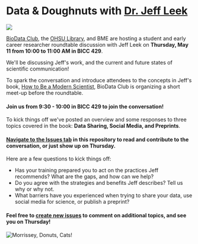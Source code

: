 # Data & Doughnuts with [Dr. Jeff Leek](http://jtleek.com/)
![](https://media.giphy.com/media/8GZCwXrcpntcc/giphy.gif)

[BioData Club](https://biodata-club.github.io/), the [OHSU Library](http://www.ohsu.edu/xd/education/library/), and BME are hosting a student and early career researcher roundtable discussion with Jeff Leek on **Thursday, May 11 from 10:00 to 11:00 AM in BICC 429**.  

We'll be discussing Jeff's work, and the current and future states of scientific communication!  

To spark the conversation and introduce attendees to the concepts in Jeff's book, [How to Be a Modern Scientist](https://leanpub.com/modernscientist), BioData Club is organizing a short meet-up before the roundtable.

#### Join us from 9:30 - 10:00 in BICC 429 to join the conversation!

To kick things off we've posted an overview and some responses to three topics covered in the book:  **Data Sharing, Social Media, and Preprints**.

#### [Navigate to the Issues tab](https://github.com/BioData-Club/dataDonutsJeffLeek/issues) in this repository to read and contribute to the conversation, or just show up on Thursday.

Here are a few questions to kick things off:

* Has your training prepared you to act on the practices Jeff recommends?  What are the gaps, and how can we help?
* Do you agree with the strategies and benefits Jeff describes?  Tell us why or why not.
* What barriers have you experienced when trying to share your data, use social media for science, or publish a preprint?

#### Feel free to [create new issues](https://github.com/BioData-Club/dataDonutsJeffLeek/issues) to comment on additional topics, and see you on Thursday!

![Morrissey, Donuts, Cats!](https://media.giphy.com/media/y6yU7FhhCbip2/giphy.gif)


